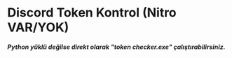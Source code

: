 # Discord Token Kontrol (Nitro VAR/YOK)
##### Python yüklü değilse direkt olarak "token checker.exe" çalıştırabilirsiniz.
